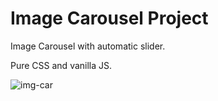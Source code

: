 # Image Carousel Project

Image Carousel with automatic slider.

Pure CSS and vanilla JS.

![img-car](img-car.gif)